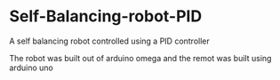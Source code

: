 # Self-Balancing-robot-PID
A self balancing robot controlled using a PID controller 

The robot was built out of arduino omega and the remot was built using arduino uno 
